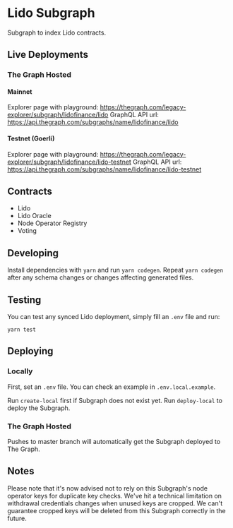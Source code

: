 # Lido Subgraph

Subgraph to index Lido contracts.

## Live Deployments

### The Graph Hosted

#### Mainnet

Explorer page with playground:
https://thegraph.com/legacy-explorer/subgraph/lidofinance/lido
GraphQL API url:
https://api.thegraph.com/subgraphs/name/lidofinance/lido

#### Testnet (Goerli)

Explorer page with playground:
https://thegraph.com/legacy-explorer/subgraph/lidofinance/lido-testnet
GraphQL API url:
https://api.thegraph.com/subgraphs/name/lidofinance/lido-testnet

## Contracts

- Lido
- Lido Oracle
- Node Operator Registry
- Voting

## Developing

Install dependencies with `yarn` and run `yarn codegen`. Repeat `yarn codegen` after any schema changes or changes affecting generated files.

## Testing

You can test any synced Lido deployment, simply fill an `.env` file and run:

```
yarn test
```

## Deploying

### Locally

First, set an `.env` file. You can check an example in `.env.local.example`.

Run `create-local` first if Subgraph does not exist yet.
Run `deploy-local` to deploy the Subgraph.

### The Graph Hosted

Pushes to master branch will automatically get the Subgraph deployed to The Graph.

## Notes

Please note that it's now advised not to rely on this Subgraph's node operator keys for duplicate key checks. We've hit a technical limitation on withdrawal credentials changes when unused keys are cropped. We can't guarantee cropped keys will be deleted from this Subgraph correctly in the future.
